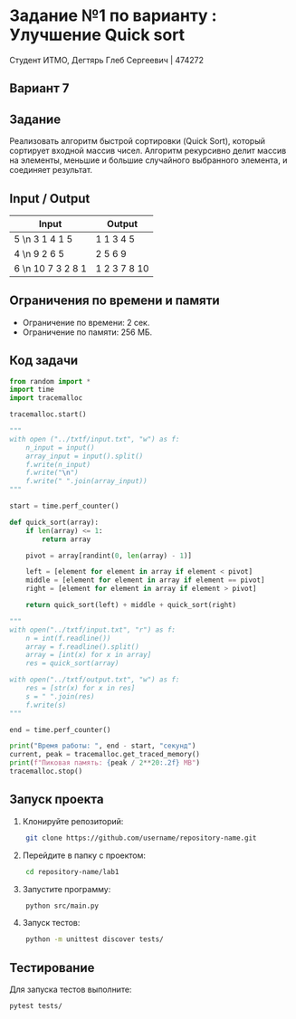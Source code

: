 # Задание №1 по варианту : Улучшение Quick sort
Студент ИТМО, Дегтярь Глеб Сергеевич | 474272

## Вариант 7

## Задание
Реализовать алгоритм быстрой сортировки (Quick Sort), который сортирует входной массив чисел. Алгоритм рекурсивно делит массив на элементы, меньшие и большие случайного выбранного элемента, и соединяет результат.

## Input / Output

| Input    | Output |
|----------|--------|
| 5 \n 3 1 4 1 5 | 1 1 3 4 5 |
| 4 \n 9 2 6 5 | 2 5 6 9 |
| 6 \n 10 7 3 2 8 1 | 1 2 3 7 8 10 |

## Ограничения по времени и памяти

- Ограничение по времени: 2 сек.
- Ограничение по памяти: 256 МБ.

## Код задачи

```python
from random import *
import time
import tracemalloc

tracemalloc.start()

"""
with open ("../txtf/input.txt", "w") as f:
    n_input = input()
    array_input = input().split()
    f.write(n_input)
    f.write("\n")
    f.write(" ".join(array_input))
"""

start = time.perf_counter()

def quick_sort(array):
    if len(array) <= 1:
        return array

    pivot = array[randint(0, len(array) - 1)]

    left = [element for element in array if element < pivot]
    middle = [element for element in array if element == pivot]
    right = [element for element in array if element > pivot]

    return quick_sort(left) + middle + quick_sort(right)

"""
with open("../txtf/input.txt", "r") as f:
    n = int(f.readline())
    array = f.readline().split()
    array = [int(x) for x in array]
    res = quick_sort(array)

with open("../txtf/output.txt", "w") as f:
    res = [str(x) for x in res]
    s = " ".join(res)
    f.write(s)
"""

end = time.perf_counter()

print("Время работы: ", end - start, "секунд")
current, peak = tracemalloc.get_traced_memory()
print(f"Пиковая память: {peak / 2**20:.2f} MB")
tracemalloc.stop()
```

## Запуск проекта

1. Клонируйте репозиторий:
```bash
    git clone https://github.com/username/repository-name.git
```
2. Перейдите в папку с проектом:
```bash
    cd repository-name/lab1
```
3. Запустите программу:
```bash
    python src/main.py
```
4. Запуск тестов:
```bash
    python -m unittest discover tests/
```
## Тестирование
Для запуска тестов выполните:
```bash
pytest tests/
```
